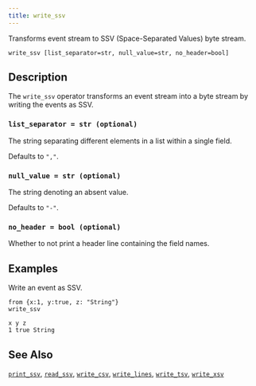 ```yaml
---
title: write_ssv
---
```


Transforms event stream to SSV (Space-Separated Values) byte stream.

```tql
write_ssv [list_separator=str, null_value=str, no_header=bool]
```

## Description

The `write_ssv` operator transforms an event stream into a byte stream by writing
the events as SSV.

### `list_separator = str (optional)`

The string separating different elements in a list within a single field.

Defaults to `","`.

### `null_value = str (optional)`

The string denoting an absent value.

Defaults to `"-"`.

### `no_header = bool (optional)`

Whether to not print a header line containing the field names.

## Examples

Write an event as SSV.

```tql
from {x:1, y:true, z: "String"}
write_ssv
```
```
x y z
1 true String
```

## See Also

[`print_ssv`](/reference/functions/print_ssv),
[`read_ssv`](/reference/operators/read_ssv),
[`write_csv`](/reference/operators/write_csv),
[`write_lines`](/reference/operators/write_lines),
[`write_tsv`](/reference/operators/write_tsv),
[`write_xsv`](/reference/operators/write_xsv)
